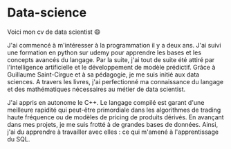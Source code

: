 # Data-science
Voici mon cv de data scientist 😄

J'ai commencé à m'intéresser à la programmation il y a deux ans. 
J'ai suivi une formation en python sur udemy pour apprendre les bases et les concepts avancés du langage.
Par la suite, j'ai tout de suite été attiré par l'intelligence artificielle et le développement de modèle prédictif.
Grâce à Guillaume Saint-Cirgue et à sa pédagogie, je me suis initié aux data sciences.
A travers les livres, j'ai perfectionné ma connaissance du langage et des mathématiques nécessaires au métier de data scientist.

J'ai appris en autonome le C++.
Le langage compilé est garant d'une meilleure rapidité qui peut-être primordiale dans les algorithmes de trading haute fréquence ou de modèles de pricing de produits dérivés.
En avançant dans mes projets, je me suis frotté à de grandes bases de données. Ainsi, j'ai du apprendre à travailler avec elles : ce qui m'amené à l'apprentissage du SQL.
